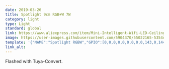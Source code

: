 ```yaml
---
date: 2019-03-26
title: Spotlight 9cm RGB+W 7W
category: light
type: Light
standard: global
link: https://www.aliexpress.com/item/Mini-Intelligent-Wifi-LED-Ceiling-Lights-RGB-W-Dimmable-7W-APP-Remote-Control-Foyer-Bedroom-Hallway/32970274710.html
image: https://user-images.githubusercontent.com/5904370/55022165-5354de80-4ffa-11e9-95b5-80428ab68ded.png
template: '{"NAME":"Spotlight RGBW","GPIO":[0,0,0,0,0,0,0,0,0,143,0,144,0],"FLAG":0,"BASE":27}' 
link_alt: 
---
```

Flashed with Tuya-Convert.






